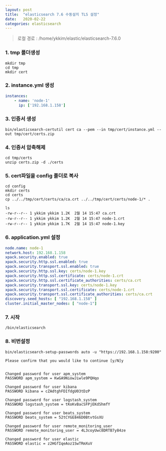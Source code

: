 ```yaml
---
layout: post
title:  "elasticsearch 7.6 수동설치 TLS 설정"
date:   2020-02-22
categories: elasticsearch
---
```



> 로컬 경로 : /home/ykkim/elastic/elasticsearch-7.6.0

### 1. tmp 폴더생성

```
mkdir tmp
cd tmp
mkdir cert
```


### 2. instance.yml 생성 

``` yaml
instances:
    - name: 'node-1'
      ip: ['192.168.1.158']
```

### 3. 인증서 생성 

```
bin/elasticsearch-certutil cert ca --pem --in tmp/cert/instance.yml --out tmp/cert/certs.zip
```

### 4. 인증서 압축해제 

```
cd tmp/certs
unzip certs.zip -d ./certs
```

### 5. cert파일을 config 폴더로 복사 

```
cd config
mkdir certs
cd certs
cp ../../tmp/cert/certs/ca/ca.crt ../../tmp/cert/certs/node-1/* .
```

``` 
ls 
-rw-r--r-- 1 ykkim ykkim 1.2K  2월 14 15:47 ca.crt
-rw-r--r-- 1 ykkim ykkim 1.2K  2월 14 15:47 node-1.crt
-rw-r--r-- 1 ykkim ykkim 1.7K  2월 14 15:47 node-1.key
```

### 6. application.yml 설정 

``` yaml
node.name: node-1
network.host: 192.168.1.158
xpack.security.enabled: true
xpack.security.http.ssl.enabled: true
xpack.security.transport.ssl.enabled: true
xpack.security.http.ssl.key: certs/node-1.key
xpack.security.http.ssl.certificate: certs/node-1.crt
xpack.security.http.ssl.certificate_authorities: certs/ca.crt
xpack.security.transport.ssl.key: certs/node-1.key
xpack.security.transport.ssl.certificate: certs/node-1.crt
xpack.security.transport.ssl.certificate_authorities: certs/ca.crt
discovery.seed_hosts: [ "192.168.1.158" ]
cluster.initial_master_nodes: [ "node-1"] 
```

### 7. 시작 
```
/bin/elasticsearch
```
### 8. 비번설정 
```
bin/elasticsearch-setup-passwords auto -u "https://192.168.1.158:9200"
```

```
Please confirm that you would like to continue [y/N]y


Changed password for user apm_system
PASSWORD apm_system = KwGA9NiowJiwle9PQHqo

Changed password for user kibana
PASSWORD kibana = cZAdtghFDIfdgU03tDzP

Changed password for user logstash_system
PASSWORD logstash_system = tKoKvBacSFPjEKdShmfY

Changed password for user beats_system
PASSWORD beats_system = 52tCYGE846D0BtvtGsXU

Changed password for user remote_monitoring_user
PASSWORD remote_monitoring_user = 4L3coyUwc8DRTB7y84ze

Changed password for user elastic
PASSWORD elastic = z2HGfIqeAoz1SwTRmXuV
```



